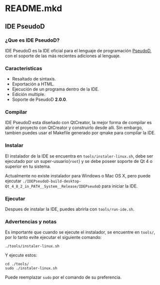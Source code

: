 # README.mkd
## IDE PseudoD
### ¿Que es IDE PseudoD?

IDE PseudoD es la IDE oficial para el lenguaje de programación
[PseudoD](http://www.pseudod.com/), con el soporte de las más recientes
adiciones al lenguaje.

### Caracteristicas

* Resaltado de sintaxis.
* Exportación a HTML.
* Ejecución de un programa dentro de la IDE.
* Edición multiple.
* Soporte de PseudoD **2.0.0**.

### Compilar

IDE PseudoD esta diseñado con QtCreator, la mejor forma de compilar es
abrir el proyecto con QtCreator y construirlo desde alli. Sin embargo,
tambien puedes usar el Makefile generado por qmake para compilar la IDE.

### Instalar

El instalador de la IDE se encuentra en `tools/instaler-linux.sh`, debe ser
ejecutado por un super-usuario(`root`) y se debe poseer soporte de Qt 4
o superior en tu sistema.

Actualmente no existe instalador para Windows o Mac OS X, pero puede ejecutar `./IDEPseudoD-build-desktop-Qt_4_8_2_in_PATH__System__Release/IDEPseudoD` para iniciar la IDE.

### Ejecutar

Despues de instalar la IDE, puedes abrirla con `tools/run-ide.sh`.

### Advertencias y notas

Es importante que cuando se ejecute el instalador, se encuentre en `tools/`,
por lo tanto evite ejecutar el siguiente comando:

`./tools/instaler-linux.sh`

Y ejecute estos:

```
cd ./tools/
sudo ./instaler-linux.sh
```

Puede reemplazar `sudo` por el comando de su preferencia.

